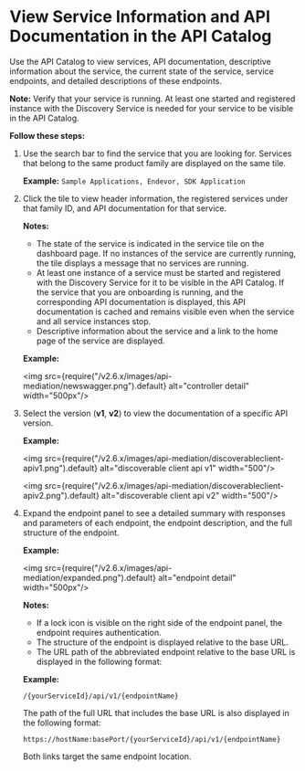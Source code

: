 # View Service Information and API Documentation in the API Catalog

Use the API Catalog to view services, API documentation, descriptive information about the service, the current state of the service, service endpoints, and detailed descriptions of these endpoints.

**Note:** Verify that your service is running. At least one started and registered instance with the Discovery Service
           is needed for your service to be visible in the API Catalog.

**Follow these steps:**

1. Use the search bar to find the service that you are looking for.
Services that belong to the same product family are displayed on the same tile.

   **Example:** `Sample Applications, Endevor, SDK Application`

2. Click the tile to view header information, the registered services under that family ID,
 and API documentation for that service.

   **Notes:**

   * The state of the service is indicated in the service tile on the dashboard page.
    If no instances of the service are currently running, the tile displays a message that no services are running.
   * At least one instance of a service must be started and registered with the Discovery Service for it to be visible
    in the API Catalog. If the service that you are onboarding is running, and
    the corresponding API documentation is displayed, this API documentation is cached and remains visible
    even when the service and all service instances stop.
   * Descriptive information about the service and a link to the home page of the service are displayed.

   **Example:**

   <img src={require("/v2.6.x/images/api-mediation/newswagger.png").default} alt="controller detail" width="500px"/>

3. Select the version (**v1**, **v2**) to view the documentation of a specific API version.

    **Example:**

    <img src={require("/v2.6.x/images/api-mediation/discoverableclient-apiv1.png").default} alt="discoverable client api v1" width="500"/>

    <img src={require("/v2.6.x/images/api-mediation/discoverableclient-apiv2.png").default} alt="discoverable client api v2" width="500"/>

4. Expand the endpoint panel to see a detailed summary with responses and parameters of each endpoint,
 the endpoint description, and the full structure of the endpoint.

   **Example:**

   <img src={require("/v2.6.x/images/api-mediation/expanded.png").default} alt="endpoint detail" width="500px"/>

   **Notes:**

   * If a lock icon is visible on the right side of the endpoint panel, the endpoint requires authentication.
   * The structure of the endpoint is displayed relative to the base URL.
   * The URL path of the abbreviated endpoint relative to the base URL is displayed in the following format:

   **Example:**

    `/{yourServiceId}/api/v1/{endpointName}`

    The path of the full URL that includes the base URL is also displayed in the following format:

    `https://hostName:basePort/{yourServiceId}/api/v1/{endpointName}`

    Both links target the same endpoint location.
